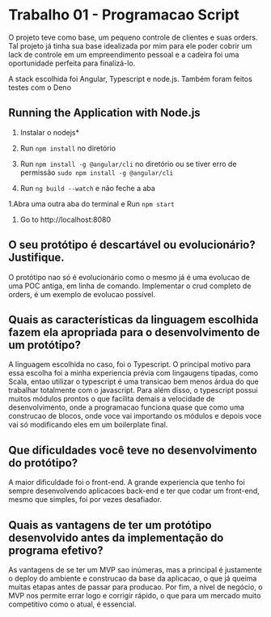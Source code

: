 # Trabalho 01 - Programacao Script

O projeto teve como base, um pequeno controle de clientes e suas orders. Tal projeto já tinha sua base idealizada por mim para ele poder cobrir um lack de controle em um empreendimento pessoal e a cadeira foi uma oportunidade perfeita para finalizá-lo.

A stack escolhida foi Angular, Typescript e node.js. Também foram feitos testes com o Deno



## Running the Application with Node.js

1. Instalar o nodejs*

1. Run `npm install` no diretório

1. Run `npm install -g @angular/cli` no diretório ou se tiver erro de permissão `sudo npm install -g @angular/cli`

1. Run `ng build --watch` e não feche a aba

1.Abra uma outra aba do terminal e Run `npm start` 

1. Go to http://localhost:8080 

## O seu protótipo é descartável ou evolucionário? Justifique.

O protótipo nao só é evolucionário como o mesmo já é uma evolucao de uma POC antiga, em linha de comando. Implementar o crud completo de orders, é um exemplo de evolucao possível.

## Quais as características da linguagem escolhida fazem ela apropriada para o desenvolvimento de um protótipo?

A linguagem escolhida no caso, foi o Typescript. 
O principal motivo para essa escolha foi a minha experiencia prévia com lingaugens tipadas, como Scala, entao utilizar o typescript é uma transicao bem menos árdua do que trabalhar totalmente com o javascript.
Para além disso, o typescript possui muitos módulos prontos o que facilita demais a velocidade de desenvolvimento, onde a programacao funciona quase que como uma construcao de blocos, onde voce vai importando os módulos e depois voce vai só modificando eles em um boilerplate final.

## Que dificuldades você teve no desenvolvimento do protótipo?

A maior dificuldade foi o front-end. A grande experiencia que tenho foi sempre desenvolvendo aplicacoes back-end e ter que codar um front-end, mesmo que simples, foi por vezes desafiador.

## Quais as vantagens de ter um protótipo desenvolvido antes da implementação do programa efetivo?

As vantagens de se ter um MVP sao inúmeras, mas a principal é justamente o deploy do ambiente e construcao da base da aplicacao, o que já queima muitas etapas antes de passar para producao.
Por fim, a nível de negócio, o MVP nos permite errar logo e corrigir rápido, o que para um mercado muito competitivo como o atual, é essencial.

